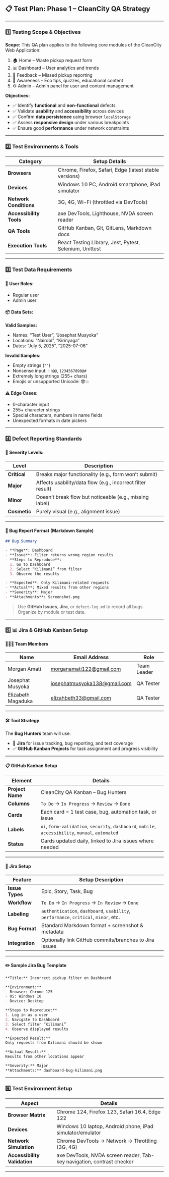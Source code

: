 ## 📋 Test Plan: Phase 1 – CleanCity QA Strategy

---

### 1️⃣ Testing Scope & Objectives

**Scope:**
This QA plan applies to the following core modules of the CleanCity Web Application:

1. 🏠 Home – Waste pickup request form
2. 📊 Dashboard – User analytics and trends
3. 📣 Feedback – Missed pickup reporting
4. 🌱 Awareness – Eco tips, quizzes, educational content
5. ⚙️ Admin – Admin panel for user and content management

**Objectives:**

* ✅ Identify **functional** and **non-functional** defects
* ✅ Validate **usability** and **accessibility** across devices
* ✅ Confirm **data persistence** using browser `localStorage`
* ✅ Assess **responsive design** under various breakpoints
* ✅ Ensure good **performance** under network constraints

---

### 2️⃣ Test Environments & Tools

| Category                | Setup Details                                           |
| ----------------------- | ------------------------------------------------------- |
| **Browsers**            | Chrome, Firefox, Safari, Edge (latest stable versions)  |
| **Devices**             | Windows 10 PC, Android smartphone, iPad simulator       |
| **Network Conditions**  | 3G, 4G, Wi-Fi (throttled via DevTools)                  |
| **Accessibility Tools** | axe DevTools, Lighthouse, NVDA screen reader            |
| **QA Tools**            | GitHub Kanban, Git, GitLens, Markdown docs              |
| **Execution Tools**     | React Testing Library, Jest, Pytest, Selenium, Unittest |

---

### 3️⃣ Test Data Requirements

#### 👥 User Roles:

* Regular user
* Admin user

#### 📦 Data Sets:

**Valid Samples:**

* Names: “Test User”, “Josephat Musyoka”
* Locations: “Nairobi”, “Kirinyaga”
* Dates: “July 5, 2025”, “2025-07-06”

**Invalid Samples:**

* Empty strings (`""`)
* Nonsense input: `!!@@`, `1234567890@#`
* Extremely long strings (255+ chars)
* Emojis or unsupported Unicode: 😎💥

#### ⚠️ Edge Cases:

* 0-character input
* 255+ character strings
* Special characters, numbers in name fields
* Unexpected formats in date pickers

---

### 4️⃣ Defect Reporting Standards

#### 🔺 Severity Levels:

| Level        | Description                                                 |
| ------------ | ----------------------------------------------------------- |
| **Critical** | Breaks major functionality (e.g., form won’t submit)        |
| **Major**    | Affects usability/data flow (e.g., incorrect filter result) |
| **Minor**    | Doesn’t break flow but noticeable (e.g., missing label)     |
| **Cosmetic** | Purely visual (e.g., alignment issue)                       |

---

#### 🐞 Bug Report Format (Markdown Sample)

```markdown
## Bug Summary

- **Page**: Dashboard  
- **Issue**: Filter returns wrong region results  
- **Steps to Reproduce**:  
  1. Go to Dashboard  
  2. Select “Kilimani” from filter  
  3. Observe the results  

- **Expected**: Only Kilimani-related requests  
- **Actual**: Mixed results from other regions  
- **Severity**: Major  
- **Attachments**: Screenshot.png
```

> Use **GitHub Issues**, **Jira**, or `defect-log.md` to record all bugs. Organize by module or test date.

---

### 5️⃣ 📊 Jira & GitHub Kanban Setup

#### 🧑‍🤝‍🧑 Team Members

| Name               | Email Address                                                       | Role        |
| ------------------ | ------------------------------------------------------------------- | ----------- |
| Morgan Amati       | [morganamati122@gmail.com](mailto:morganamati122@gmail.com)         | Team Leader |
| Josephat Musyoka   | [josephatmusyoka138@gmail.com](mailto:josephatmusyoka138@gmail.com) | QA Tester   |
| Elizabeth Magaduka | [elizahbeth33@gmail.com](mailto:elizahbeth33@gmail.com)             | QA Tester   |

---

#### 🛠️ Tool Strategy

The **Bug Hunters** team will use:

* 🐞 **Jira** for issue tracking, bug reporting, and test coverage
* ✅ **GitHub Kanban Projects** for task assignment and progress visibility

---

#### 📋 GitHub Kanban Setup

| Element          | Details                                                                                            |
| ---------------- | -------------------------------------------------------------------------------------------------- |
| **Project Name** | CleanCity QA Kanban – Bug Hunters                                                                  |
| **Columns**      | `To Do` → `In Progress` → `Review` → `Done`                                                        |
| **Cards**        | Each card = 1 test case, bug, automation task, or issue                                            |
| **Labels**       | `ui`, `form-validation`, `security`, `dashboard`, `mobile`, `accessibility`, `manual`, `automated` |
| **Status**       | Cards updated daily, linked to Jira issues where needed                                            |

---

#### 🐛 Jira Setup

| Feature         | Setup Description                                                                    |
| --------------- | ------------------------------------------------------------------------------------ |
| **Issue Types** | Epic, Story, Task, Bug                                                               |
| **Workflow**    | `To Do` → `In Progress` → `In Review` → `Done`                                       |
| **Labeling**    | `authentication`, `dashboard`, `usability`, `performance`, `critical`, `minor`, etc. |
| **Bug Format**  | Standard Markdown format + screenshot & metadata                                     |
| **Integration** | Optionally link GitHub commits/branches to Jira issues                               |

---

#### ✏️ Sample Jira Bug Template

```markdown
**Title:** Incorrect pickup filter on Dashboard

**Environment:**  
- Browser: Chrome 125  
- OS: Windows 10  
- Device: Desktop  

**Steps to Reproduce:**  
1. Log in as a user  
2. Navigate to Dashboard  
3. Select filter “Kilimani”  
4. Observe displayed results  

**Expected Result:**  
Only requests from Kilimani should be shown

**Actual Result:**  
Results from other locations appear

**Severity:** Major  
**Attachments:** dashboard-bug-kilimani.png
```

---

### 6️⃣ Test Environment Setup

| Aspect                       | Details                                                                |
| ---------------------------- | ---------------------------------------------------------------------- |
| **Browser Matrix**           | Chrome 124, Firefox 123, Safari 16.4, Edge 122                         |
| **Devices**                  | Windows 10 laptop, Android phone, iPad simulator/emulator              |
| **Network Simulation**       | Chrome DevTools → Network → Throttling (3G, 4G)                        |
| **Accessibility Validation** | axe DevTools, NVDA screen reader, Tab-key navigation, contrast checker |

---
